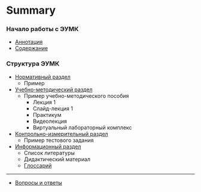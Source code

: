# Summary

### Начало работы с ЭУМК

* [Аннотация](README.md)
* [Содержание](docs/structure.md)

### Структура ЭУМК

* [Нормативный раздел](docs/standart/structure.md)
    * Пример
* [Учебно-методический раздел](docs/metodical/structure.md)
    * Пример учебно-методического пособия
        * Лекция 1
        * Слайд-лекция 1
        * Практикум
        * Видеолекция
        * Виртуальный лабораторный комплекс
* [Контрольно-измерительный раздел](docs/measurement/structure.md)
    * Пример тестового задания
* [Информационный раздел](docs/information/structure.md)
    * Список литературы
    * Дидактический материал
    * [Глоссарий](GLOSSARY.md)

---

* [Вопросы и ответы](faq.md)
